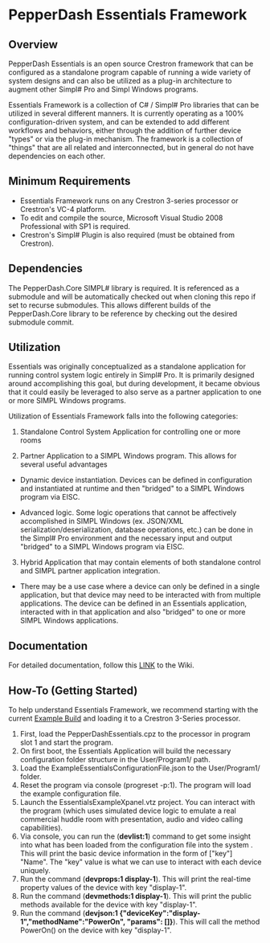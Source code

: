 
# PepperDash Essentials Framework

## Overview
PepperDash Essentials is an open source Crestron framework that can be configured as a standalone program capable of running a wide variety of system designs and can also be utilized as a plug-in architecture to augment other Simpl# Pro and Simpl Windows programs.

Essentials Framework is a collection of C# / Simpl# Pro libraries that can be utilized in several different manners. It is currently operating as a 100% configuration-driven system, and can be extended to add different workflows and behaviors, either through the addition of further device "types" or via the plug-in mechanism. The framework is a collection of "things" that are all related and interconnected, but in general do not have dependencies on each other.

## Minimum Requirements
- Essentials Framework runs on any Crestron 3-series processor or Crestron's VC-4 platform.
- To edit and compile the source, Microsoft Visual Studio 2008 Professional with SP1 is required.
- Crestron's Simpl# Plugin is also required (must be obtained from Crestron).

## Dependencies

The PepperDash.Core SIMPL# library is required.  It is referenced as a submodule and will be automatically checked out when cloning this repo if set to recurse submodules.  This allows different builds of the PepperDash.Core library to be reference by checking out the desired submodule commit.

## Utilization
Essentials was originally conceptualized as a standalone application for running control system logic entirely in Simpl# Pro. It is primarily designed around accomplishing this goal, but during development, it became obvious that it could easily be leveraged to also serve as a partner application to one or more SIMPL Windows programs.

Utilization of Essentials Framework falls into the following categories:

1. Standalone Control System Application for controlling one or more rooms

2. Partner Application to a SIMPL Windows program. This allows for several useful advantages

- Dynamic device instantiation. Devices can be defined in configuration and instantiated at runtime and then "bridged" to a SIMPL Windows program via EISC.

- Advanced logic. Some logic operations that cannot be affectively accomplished in SIMPL Windows (ex. JSON/XML serialization/deserialization, database operations, etc.) can be done in the Simpl# Pro environment and the necessary input and output "bridged" to a SIMPL Windows program via EISC.

3. Hybrid Application that may contain elements of both standalone control and SIMPL partner application integration.
- There may be a use case where a device can only be defined in a single application, but that device may need to be interacted with from multiple applications.  The device can be defined in an Essentials application, interacted with in that application and also "bridged" to one or more SIMPL Windows applications.

 ## Documentation
 For detailed documentation, follow this [LINK](https://github.com/PepperDash/EssentialsFramework/wiki) to the Wiki.

## How-To (Getting Started)
To help understand Essentials Framework, we recommend starting with the current [Example Build]() and loading it to a Crestron 3-Series processor.

1. First, load the PepperDashEssentials.cpz to the processor in program slot 1 and start the program.
2. On first boot, the Essentials Application will build the necessary configuration folder structure in the User/Program1/ path.
3. Load the ExampleEssentialsConfigurationFile.json to the User/Program1/ folder.
4. Reset the program via console (progreset -p:1).  The program will load the example configuration file.
5. Launch the EssentialsExampleXpanel.vtz project.  You can interact with the program (which uses simulated device logic to emulate a real commercial huddle room with presentation, audio and video calling capabilities).
6. Via console, you can run the (**devlist:1**) command to get some insight into what has been loaded from the configuration file into the system .  This will print the basic device information in the form of ["key"] "Name".  The "key" value is what we can use to interact with each device uniquely.
7. Run the command (**devprops:1 display-1**).  This will print the real-time property values of the device with key "display-1".
8. Run the command (**devmethods:1 display-1**).  This will print the public methods available for the device with key "display-1".
9. Run the command (**devjson:1 {"deviceKey":"display-1","methodName":"PowerOn", "params": []}**).  This will call the method PowerOn() on the device with key "display-1".


